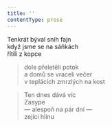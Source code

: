 ```yaml
---
title: ''
contentType: prose
---
```


  

Tenkrát býval sníh fajn  
když jsme se na sáňkách  
řítili z kopce

> dole přeletěli potok  
> a domů se vraceli večer  
> v teplácích zmrzlých na kost

> Ten dnes dává víc  
> Zasype  
> — alespoň na pár dní —  
> zející hlínu
